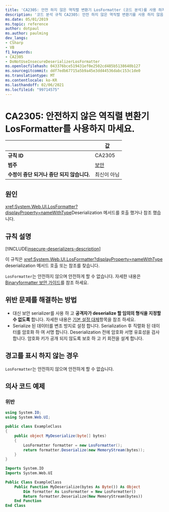 ```yaml
---
title: 'CA2305: 안전 하지 않은 역직렬 변환기 LosFormatter (코드 분석)를 사용 하지 마십시오.'
description: '코드 분석 규칙 CA2305: 안전 하지 않은 역직렬 변환기를 사용 하지 않음 LosFormatter'
ms.date: 05/01/2019
ms.topic: reference
author: dotpaul
ms.author: paulming
dev_langs:
- CSharp
- VB
f1_keywords:
- CA2305
- DoNotUseInsecureDeserializerLosFormatter
ms.openlocfilehash: 043376bce519431ef0e2502cd485b5138640b127
ms.sourcegitcommit: ddf7edb67715a5b9a45e3dd44536dabc153c1de0
ms.translationtype: MT
ms.contentlocale: ko-KR
ms.lasthandoff: 02/06/2021
ms.locfileid: "99714575"
---
```

# <a name="ca2305-do-not-use-insecure-deserializer-losformatter"></a>CA2305: 안전하지 않은 역직렬 변환기 LosFormatter를 사용하지 마세요.

| | 값 |
|-|-|
| **규칙 ID** |CA2305|
| **범주** |[보안](security-warnings.md)|
| **수정이 중단 되거나 중단 되지 않습니다.** |최신이 아님|

## <a name="cause"></a>원인

<xref:System.Web.UI.LosFormatter?displayProperty=nameWithType>Deserialization 메서드를 호출 했거나 참조 했습니다.

## <a name="rule-description"></a>규칙 설명

[!INCLUDE[insecure-deserializers-description](~/includes/code-analysis/insecure-deserializers-description.md)]

이 규칙은 <xref:System.Web.UI.LosFormatter?displayProperty=nameWithType> deserialization 메서드 호출 또는 참조를 찾습니다.

`LosFormatter`는 안전하지 않으며 안전하게 할 수 없습니다. 자세한 내용은 [Binaryformatter 보안 가이드](../../../standard/serialization/binaryformatter-security-guide.md)를 참조 하세요.

## <a name="how-to-fix-violations"></a>위반 문제를 해결하는 방법

- 대신 보안 serializer를 사용 하 고 **공격자가 deserialize 할 임의의 형식을 지정할 수 없도록** 합니다. 자세한 내용은 [기본 설정 대체](../../../standard/serialization/binaryformatter-security-guide.md#preferred-alternatives)항목을 참조 하세요.
- Serialize 된 데이터를 변조 방지로 설정 합니다. Serialization 후 직렬화 된 데이터를 암호화 하 여 서명 합니다. Deserialization 전에 암호화 서명 유효성을 검사 합니다. 암호화 키가 공개 되지 않도록 보호 하 고 키 회전을 설계 합니다.

## <a name="when-to-suppress-warnings"></a>경고를 표시 하지 않는 경우

`LosFormatter`는 안전하지 않으며 안전하게 할 수 없습니다.

## <a name="pseudo-code-examples"></a>의사 코드 예제

### <a name="violation"></a>위반

```csharp
using System.IO;
using System.Web.UI;

public class ExampleClass
{
    public object MyDeserialize(byte[] bytes)
    {
        LosFormatter formatter = new LosFormatter();
        return formatter.Deserialize(new MemoryStream(bytes));
    }
}
```

```vb
Imports System.IO
Imports System.Web.UI

Public Class ExampleClass
    Public Function MyDeserialize(bytes As Byte()) As Object
        Dim formatter As LosFormatter = New LosFormatter()
        Return formatter.Deserialize(New MemoryStream(bytes))
    End Function
End Class
```
